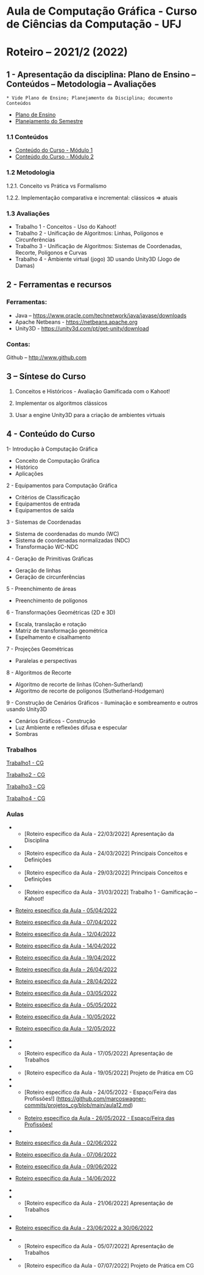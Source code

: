 # Aula de Computação Gráfica - Curso de Ciências da Computação - UFJ
# Roteiro – 2021/2 (2022)

## 1 - Apresentação da disciplina: Plano de Ensino – Conteúdos – Metodologia – Avaliações
	* Vide Plano de Ensino; Planejamento da Disciplina; documento Conteúdos

- [Plano de Ensino](https://github.com/marcoswagner-commits/projetos_cg/files/8312389/Plano_Ensino_CG_2021_2.2022.pdf)
- [Planejamento do Semestre](https://github.com/marcoswagner-commits/projetos_cg/files/8312390/Planejamento.do.Semestre_2021_CG.pdf)


### 1.1 Conteúdos
- [Conteúdo do Curso - Módulo 1](https://github.com/marcoswagner-commits/projetos_cg/files/8312409/ApostilaCG2021_Modulo1.pdf)
- [Conteúdo do Curso - Módulo 2](https://github.com/marcoswagner-commits/projetos_cg/files/8312410/ApostilaCG2021_Modulo2.pdf)


### 1.2 Metodologia

1.2.1. Conceito vs Prática vs Formalismo

1.2.2. Implementação comparativa e incremental: clássicos => atuais

### 1.3 Avaliações
- Trabalho 1 - Conceitos - Uso do Kahoot!
- Trabalho 2 - Unificação de Algoritmos: Linhas, Polígonos e Circunferências
- Trabalho 3 - Unificação de Algoritmos: Sistemas de Coordenadas, Recorte, Polígonos e Curvas
- Trabalho 4 - Ambiente virtual (jogo) 3D usando Unity3D (Jogo de Damas) 

## 2  - Ferramentas e recursos

### Ferramentas:
- Java – https://www.oracle.com/technetwork/java/javase/downloads 
- Apache Netbeans - https://netbeans.apache.org
- Unity3D - https://unity3d.com/pt/get-unity/download

### Contas:
Github – http://www.github.com 


## 3 – Síntese do Curso

1. Conceitos e Históricos - Avaliação Gamificada com o Kahoot!

2. Implementar os algoritmos clássicos

3. Usar a engine Unity3D para a criação de ambientes virtuais

## 4 - Conteúdo do Curso
1- Introdução à Computação Gráfica
- Conceito de Computação Gráfica
- Histórico
- Aplicações

2 - Equipamentos para Computação Gráfica
- Critérios de Classificação
- Equipamentos de entrada
- Equipamentos de saída

3 - Sistemas de Coordenadas
- Sistema de coordenadas do mundo (WC)
- Sistema de coordenadas normalizadas (NDC)
- Transformação WC-NDC

4 - Geração de Primitivas Gráficas
- Geração de linhas
- Geração de circunferências

5 - Preenchimento de áreas
- Preenchimento de polígonos

6 - Transformações Geométricas (2D e 3D)
- Escala, translação e rotação
- Matriz de transformação geométrica
- Espelhamento e cisalhamento

7 - Projeções Geométricas
- Paralelas e perspectivas

8 - Algoritmos de Recorte
- Algoritmo de recorte de linhas (Cohen-Sutherland)
- Algoritmo de recorte de polígonos (Sutherland-Hodgeman)

9 - Construção de Cenários Gráficos - Iluminação e sombreamento e outros usando Unity3D
- Cenários Gráficos - Construção
- Luz Ambiente e reflexões difusa e especular
- Sombras


### Trabalhos
[Trabalho1 - CG](https://github.com/marcoswagner-commits/projetos_cg/files/8312426/Trabalho1.-.CG.pdf)

[Trabalho2 - CG](https://github.com/marcoswagner-commits/projetos_cg/files/8312427/Trabalho2.-.CG.pdf)

[Trabalho3 - CG](https://github.com/marcoswagner-commits/projetos_cg/files/8312425/Trabalho3.-.CG.pdf)

[Trabalho4 - CG](https://github.com/marcoswagner-commits/projetos_cg/files/8312424/Trabalho4.-.CG.pdf)




### Aulas
- - [Roteiro específico da Aula - 22/03/2022] Apresentação da Disciplina
- - [Roteiro específico da Aula - 24/03/2022] Principais Conceitos e Definições
- - [Roteiro específico da Aula - 29/03/2022] Principais Conceitos e Definições
- - [Roteiro específico da Aula - 31/03/2022] Trabalho 1 - Gamificação – Kahoot!

- [Roteiro específico da Aula - 05/04/2022](https://github.com/marcoswagner-commits/projetos_cg/blob/main/aula1.md)
- [Roteiro específico da Aula - 07/04/2022](https://github.com/marcoswagner-commits/projetos_cg/blob/main/aula2.md)
- [Roteiro específico da Aula - 12/04/2022](https://github.com/marcoswagner-commits/projetos_cg/blob/main/aula3.md)
- [Roteiro específico da Aula - 14/04/2022](https://github.com/marcoswagner-commits/projetos_cg/blob/main/aula4.md)
- [Roteiro específico da Aula - 19/04/2022](https://github.com/marcoswagner-commits/projetos_cg/blob/main/aula5.md)
- [Roteiro específico da Aula - 26/04/2022](https://github.com/marcoswagner-commits/projetos_cg/blob/main/aula6.md)
- [Roteiro específico da Aula - 28/04/2022](https://github.com/marcoswagner-commits/projetos_cg/blob/main/aula7.md)
- [Roteiro específico da Aula - 03/05/2022](https://github.com/marcoswagner-commits/projetos_cg/blob/main/aula8.md)
- [Roteiro específico da Aula - 05/05/2022](https://github.com/marcoswagner-commits/projetos_cg/blob/main/aula9.md)
- [Roteiro específico da Aula - 10/05/2022](https://github.com/marcoswagner-commits/projetos_cg/blob/main/aula10.md)
- [Roteiro específico da Aula - 12/05/2022](https://github.com/marcoswagner-commits/projetos_cg/blob/main/aula11.md)
- 
- - [Roteiro específico da Aula - 17/05/2022] Apresentação de Trabalhos
- - [Roteiro específico da Aula - 19/05/2022] Projeto de Prática em CG
- 
- - [Roteiro específico da Aula - 24/05/2022 - Espaço/Feira das Profissões!] (https://github.com/marcoswagner-commits/projetos_cg/blob/main/aula12.md)
- - [Roteiro específico da Aula - 26/05/2022 - Espaço/Feira das Profissões!](https://github.com/marcoswagner-commits/projetos_cg/blob/main/aula13.md)
- 
- [Roteiro específico da Aula - 02/06/2022](https://github.com/marcoswagner-commits/projetos_cg/blob/main/aula14.md)
- [Roteiro específico da Aula - 07/06/2022](https://github.com/marcoswagner-commits/projetos_cg/blob/main/aula15.md)
- [Roteiro específico da Aula - 09/06/2022](https://github.com/marcoswagner-commits/projetos_cg/blob/main/aula16.md)
- [Roteiro específico da Aula - 14/06/2022](https://github.com/marcoswagner-commits/projetos_cg/blob/main/aula17.md)
- 
- - [Roteiro específico da Aula - 21/06/2022] Apresentação de Trabalhos
- 
- [Roteiro específico da Aula - 23/06/2022 a 30/06/2022](https://github.com/marcoswagner-commits/projetos_cg/blob/main/aula18.md)
- - [Roteiro específico da Aula - 05/07/2022] Apresentação de Trabalhos
- - [Roteiro específico da Aula - 07/07/2022] Projeto de Prática em CG

